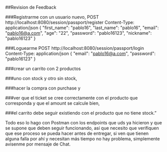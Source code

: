 ##Revision de Feedback

###Registrarme con un usuario nuevo,
POST  http://localhost:8080/session/passport/register
Content-Type: application/json 
{
  "first_name": "pablo16",
  "last_name": "pablo16",
  "email": "pablo16@a.com",
  "age": "22",
  "password": "pablo16123",
  "nickname": "pablo16123"
}

###Loguearme
POST  http://localhost:8080/session/passport/login
Content-Type: application/json 
{
  "email": "pablo16@a.com",
  "password": "pablo16123"
}

###crear un carrito con 2 productos


###uno con stock y otro sin stock, 


###hacer la compra con purchase y 


###ver que el ticket se cree correctamente con el producto que corresponda y que el amount se calcule bien, 


###el carrito debe seguir existiendo con el producto que no tiene stock.”



Todo eso lo hago con Postman con los endpoints que uds ya hicieron y que se supone que deben seguir funcionando, así que necesito que verifiquen que ese proceso se pueda hacer antes de entregar, si ven que tienen alguna falla por ahí y necesitan más tiempo no hay problema, simplemente avisenme por mensaje de Chat.